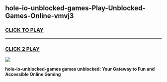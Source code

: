 
## hole-io-unblocked-games-Play-Unblocked-Games-Online-vmvj3
<h3>
<a href="https://premium76.site?title=hole-io-unblocked-games&ref=25A">CLICK TO PLAY</a></h3>
<hr>

<h3>
<a href="https://premium76.site?title=hole-io-unblocked-games&ref=25A">CLICK 2 PLAY</a>
  
</h3>

<a href="https://premium76.site?title=hole-io-unblocked-games&ref=25A"><img src="https://clearcache.store/games.png"></a>


**hole-io-unblocked-games games unblocked: Your Gateway to Fun and Accessible Online Gaming**
